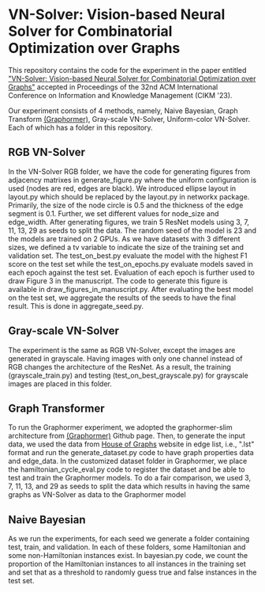 # VN-Solver: Vision-based Neural Solver for Combinatorial Optimization over Graphs
This repository contains the code for the experiment in the paper entitled ["VN-Solver: Vision-based Neural Solver for Combinatorial Optimization over Graphs"](https://arxiv.org/abs/2308.03185)  accepted in Proceedings of the 32nd ACM International Conference on Information and Knowledge Management (CIKM '23).

Our experiment consists of 4 methods, namely, Naive Bayesian, Graph Transform [(Graphormer)](https://github.com/Microsoft/Graphormer), Gray-scale VN-Solver, Uniform-color VN-Solver. Each of which has a folder in this repository.


## RGB VN-Solver
In the VN-Solver RGB folder, we have the code for generating figures from adjacency matrixes in generate_figure.py where the uniform configuration is used (nodes are red, edges are black). We introduced ellipse layout in layout.py which should be replaced by the layout.py in networkx package. Primarily, the size of the node circle is $0.5$ and the thickness of the edge segment is $0.1$. Further, we set different values for node\_size and edge\_width. After generating figures, we train 5 ResNet models using 3, 7, 11, 13, 29 as seeds to split the data. The random seed of the model is 23 and the models are trained on 2 GPUs. As we have datasets with 3 different sizes, we defined a tv variable to indicate the size of the training set and validation set. The test_on_best.py evaluate the model with the highest F1 score on the test set while the test_on_epochs.py evaluate models saved in each epoch against the test set. Evaluation of each epoch is further used to draw Figure 3 in the manuscript. The code to generate this figure is available in draw_figures_in_manuscript.py. After evaluating the best model on the test set, we aggregate the results of the seeds to have the final result. This is done in aggregate_seed.py. 


## Gray-scale VN-Solver
The experiment is the same as RGB VN-Solver, except the images are generated in grayscale. Having images with only one channel instead of RGB changes the architecture of the ResNet. As a result, the training (grayscale_train.py) and testing (test_on_best_grayscale.py) for grayscale images are placed in this folder. 


## Graph Transformer
To run the Graphormer experiment, we adopted the graphormer-slim architecture from [(Graphormer)](https://github.com/Microsoft/Graphormer) Github page. Then, to generate the input data, we used the data from [House of Graphs](https://houseofgraphs.org/) website in edge list, i.e., ".lst" format and run the generate_dataset.py code to have graph properties data and edge_data. In the customized dataset folder in Graphormer, we place the hamiltonian_cycle_eval.py code to register the dataset and be able to test and train the Graphormer models. To do a fair comparison, we used 3, 7, 11, 13, and 29 as seeds to split the data which results in having the same graphs as VN-Solver as data to the Graphormer model

## Naive Bayesian
As we run the experiments, for each seed we generate a folder containing test, train, and validation. In each of these folders, some Hamiltonian and some non-Hamiltonian instances exist. In bayesian.py code, we count the proportion of the Hamiltonian instances to all instances in the training set and set that as a threshold to randomly guess true and false instances in the test set.
